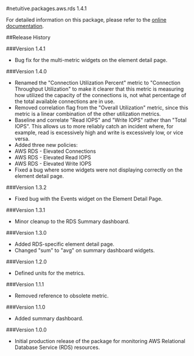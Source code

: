 #netuitive.packages.aws.rds 1.4.1

For detailed information on this package, please refer to the [online documentation](https://help.app.netuitive.com/Content/Misc/Datasources/AWS/new_aws_datasource.htm).

##Release History

###Version 1.4.1

* Bug fix for the multi-metric widgets on the element detail page.

###Version 1.4.0

* Renamed the "Connection Utilization Percent" metric to "Connection Throughput Utilization" to make it clearer that this metric is measuring how utilized the capacity of the connections is, not what percentage of the total available connections are in use.
* Removed correlation flag from the "Overall Utilization" metric, since this metric is a linear combination of the other utilization metrics.
* Baseline and correlate "Read IOPS" and "Write IOPS" rather than "Total IOPS". This allows us to more reliably catch an incident where, for example, read is excessively high and write is excessively low, or vice versa.
* Added three new policies:
 * AWS RDS - Elevated Connections
 * AWS RDS - Elevated Read IOPS
 * AWS RDS - Elevated Write IOPS
* Fixed a bug where some widgets were not displaying correctly on the element detail page.

###Version 1.3.2

* Fixed bug with the Events widget on the Element Detail Page.

###Version 1.3.1

* Minor cleanup to the RDS Summary dashboard.

###Version 1.3.0

* Added RDS-specific element detail page.
* Changed "sum" to "avg" on summary dashboard widgets.

###Version 1.2.0

* Defined units for the metrics.

###Version 1.1.1

* Removed reference to obsolete metric.

###Version 1.1.0

* Added summary dashboard.

###Version 1.0.0

* Initial production release of the package for monitoring AWS Relational Database Service (RDS) resources.

